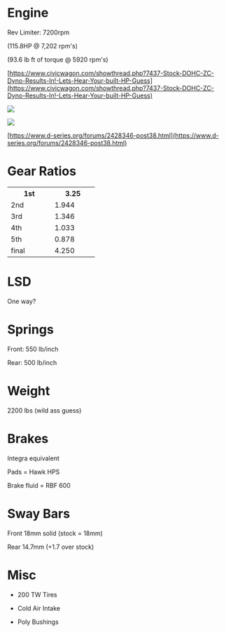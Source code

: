 # Engine

Rev Limiter: 7200rpm

(115.8HP @ 7,202 rpm's)

(93.6 lb ft of torque @ 5920 rpm's)

[https://www.civicwagon.com/showthread.php?7437-Stock-DOHC-ZC-Dyno-Results-In!-Lets-Hear-Your-built-HP-Guess](https://www.civicwagon.com/showthread.php?7437-Stock-DOHC-ZC-Dyno-Results-In!-Lets-Hear-Your-built-HP-Guess)

![](https://lh3.googleusercontent.com/jrXFPbfTt7FiUxcA8832-bRUl1O-EF2sftFtIm5yKtoozwMkMFcfGsYtNbYeG9ZMonJrRqe1bOt1eS1KJ9J27B3Ezcslv3awRnFUdUkblm_br_W9LZcXf5aTFs5ZWtKlfTY1oq18)

![](https://lh3.googleusercontent.com/4JVOVR6s_6mwFPQJyysZsNuWN1rzcjz00bpybz0T8L3ho9k5BWAl1OHv9QrXKW6OpQIwOUJnrRkeZrHpY3FCAgNNwVCX_ygY5Gqkfn9o8rwf_JVqy--jo9-Qv1ISMbF75jM9t6RX)

[https://www.d-series.org/forums/2428346-post38.html](https://www.d-series.org/forums/2428346-post38.html)

# Gear Ratios

<table><colgroup><col width="100"><col width="100"></colgroup><tbody><tr><th><span><span>1st</span></span></th><th><span><span>3.25</span></span></th></tr><tr><td><span><span>2nd</span></span></td><td><span><span>1.944</span></span></td></tr><tr><td><span><span>3rd</span></span></td><td><span><span>1.346</span></span></td></tr><tr><td><span><span>4th</span></span></td><td><span><span>1.033</span></span></td></tr><tr><td><span><span>5th</span></span></td><td><span><span>0.878</span></span></td></tr><tr><td><span><span>final</span></span></td><td><span><span>4.250</span></span></td></tr></tbody></table>

# LSD

One way?

# Springs

Front: 550 lb/inch

Rear: 500 lb/inch

# Weight

2200 lbs (wild ass guess)

# Brakes

Integra equivalent

Pads = Hawk HPS

Brake fluid = RBF 600

# Sway Bars

Front 18mm solid (stock = 18mm)

Rear 14.7mm (+1.7 over stock)

# Misc

- 200 TW Tires

- Cold Air Intake

- Poly Bushings


